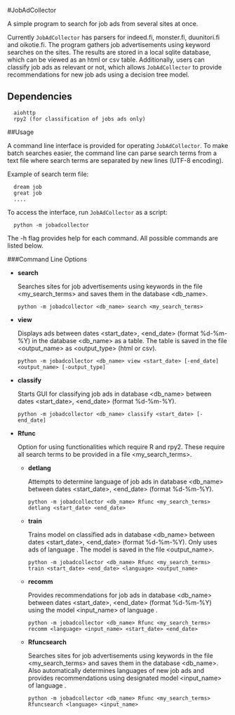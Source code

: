 #JobAdCollector

A simple program to search for job ads from several sites at once.

Currently `JobAdCollector` has parsers for indeed.fi, monster.fi, duunitori.fi and oikotie.fi. 
The program gathers job advertisements using keyword searches on the sites. The results are stored 
in a local sqlite database, which can be viewed as an html or csv table. Additionally, users can classify 
job ads as relevant or not, which allows `JobAdCollector` to provide recommendations for new job
ads using a decision tree model.

## Dependencies
      aiohttp
      rpy2 (for classification of jobs ads only)


##Usage

A command line interface is provided for operating `JobAdCollector`. To make batch searches easier, 
the command line can parse search terms from a text file where search terms are separated by new lines
(UTF-8 encoding).


   Example of search term file:



      dream job
      great job
      ....

To access the interface, run `JobAdCollector` as a script:

      python -m jobadcollector 

The -h flag provides help for each command. All possible commands are listed below.

###Command Line Options

   
- **search**

  Searches sites for job advertisements using keywords in the file <my_search_terms> and saves 
  them in the database <db_name>.
  
  ```python -m jobadcollector <db_name> search <my_search_terms>```

- **view**

  Displays ads between dates <start_date>, <end_date> (format %d-%m-%Y) in the database <db_name> as a table. The table is       saved in the file <output_name> as <output_type> (html or csv). 

  ```python -m jobadcollector <db_name> view <start_date> [-end_date] <output_name> [-output_type]```


- **classify**
  
  Starts GUI for classifying job ads in database <db_name> between
  dates <start_date>, <end_date> (format %d-%m-%Y).

  ```python -m jobadcollector <db_name> classify <start_date> [-end_date]```
  
- **Rfunc**

  Option for using functionalities which require R and rpy2. These require all search
  terms to be provided in a file <my_search_terms>.

  - **detlang**
  
    Attempts to determine language of job ads in database <db_name> between
    dates <start_date>, <end_date> (format %d-%m-%Y).
   
    ```python -m jobadcollector <db_name> Rfunc <my_search_terms> detlang <start_date> <end_date>```
  
  - **train**
  
    Trains model on classified ads in database <db_name> between
    dates <start_date>, <end_date> (format %d-%m-%Y). Only uses ads of language <language>.
    The model is saved in the file <output_name>.

    ```python -m jobadcollector <db_name> Rfunc <my_search_terms> train <start_date> <end_date> <language> <output_name>```
  
  - **recomm**
  
    Provides recommendations for job ads in database <db_name> between dates <start_date>, <end_date> 
    (format %d-%m-%Y) using the model <input_name> of language <language>. 

    ```python -m jobadcollector <db_name> Rfunc <my_search_terms> recomm <language> <input_name> <start_date> <end_date>```
  
  - **Rfuncsearch**
  
    Searches sites for job advertisements using keywords in the file <my_search_terms> and saves 
    them in the database <db_name>. Also automatically determines languages of new job ads and provides
    recommendations using designated model <input_name> of language <language>.

    ```python -m jobadcollector <db_name> Rfunc <my_search_terms> Rfuncsearch <language> <input_name>```

